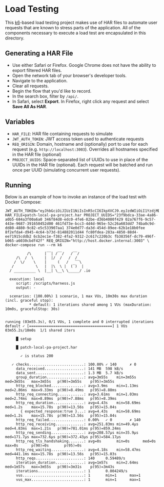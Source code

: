 # Load Testing

This [k6](https://k6.io/)-based load testing project makes use of HAR files to
automate user requests that are known to stress parts of the application. All of
the components necessary to execute a load test are encapsulated in this
directory.

## Generating a HAR File

- Use either Safari or Firefox. Google Chrome does not have the ability to
  export filtered HAR files.
- Open the network tab of your browser's developer tools.
- Navigate to the application.
- Clear all requests.
- Begin the flow that you'd like to record.
- In the search box, filter by `/api/`.
- In Safari, select **Export**. In Firefox, right click any request and select
  **Save All As HAR**.

## Variables

- `HAR_FILE`: HAR file containing requests to simulate
- `JWT_AUTH_TOKEN`: JWT access token used to authenticate requests
- `REQ_ORIGIN`: Domain, hostname and (optionally) port to use for each request (e.g. `http://localhost:3003`). Overrides all hostnames
  specified in the HAR file (optional)
- `PROJECT_UUIDS`: Space-separated list of UUIDs to use in place of the UUIDs
  in the HAR file (optional). Each request will be batched and run once per UUID
  (simulating concurrent user requests).

## Running

Below is an example of how to invoke an instance of the load test with Docker
Compose:

```shell
JWT_AUTH_TOKEN="eyJhbGciOiJIUzI1NiIsInR5cCI6IkpXVCJ9.eyJzdWIiOiI1YzdjMDFmNS1jNWJmLTQzYjMtODczYi0wM2I3ZTA3Njg0MmEiLCJpZCI6IjVjN2MwMWY1LWM1YmYtNDNiMy04NzNiLTAzYjdlMDc2ODQyYSIsIm5hbWUiOiJNaWtlIiwiZW1haWwiOiJtbWF1cml6aUBhemF2ZWEuY29tIiwiaXNFbWFpbFZlcmlmaWVkIjp0cnVlLCJoYXNTZWVuVG91ciI6dHJ1ZSwiaWF0IjoxNjM0Njc0MDc2LCJleHAiOjE2MzUyNzg4NzZ9.GWvlk8b1tvF7r3Hqc_RAjgvD9hKyDkrdfj_VaajFr7I" HAR_FILE=patch-local-pa-project.har PROJECT_UUIDS="23f9bdca-33ae-4a86-a0b5-684a3f00a6a0 346f84d8-edc0-4fe6-82be-d36b4080f429 02a767f6-9c57-443e-9687-391650452d00 461fd73e-bcc3-4d4d-965e-52c26a603dd7 74ba0c9d-dd80-4880-9c82-e5c533907aa1 374e0d77-da3d-454d-89ee-62b1e18b0fee 8f2efda4-d945-4c64-b73d-814882011d44 fc80fdea-283a-4850-88d4-ee71915cddb2 6cb2ec1e-f382-4fa2-9312-2c617c220b3c fb38356f-dc79-496f-b065-a6030cbdf42f" REQ_ORIGIN="http://host.docker.internal:3003" \
docker-compose run --rm k6

          /\      |‾‾| /‾‾/   /‾‾/   
     /\  /  \     |  |/  /   /  /    
    /  \/    \    |     (   /   ‾‾\  
   /          \   |  |\  \ |  (‾)  | 
  / __________ \  |__| \__\ \_____/ .io

  execution: local
     script: /scripts/harness.js
     output: -

  scenarios: (100.00%) 1 scenario, 1 max VUs, 10m30s max duration (incl. graceful stop):
           * default: 1 iterations shared among 1 VUs (maxDuration: 10m0s, gracefulStop: 30s)


running (03m55.3s), 0/1 VUs, 1 complete and 0 interrupted iterations
default ✓ [======================================] 1 VUs  03m55.2s/10m0s  1/1 shared iters

     █ setup

     █ patch-local-pa-project.har

       ✓ is status 200

   ✓ checks.........................: 100.00% ✓ 140      ✗ 0  
     data_received..................: 141 MB  598 kB/s
     data_sent......................: 1.3 MB  5.7 kB/s
     group_duration.................: avg=3m55s    min=3m55s   med=3m55s   max=3m55s   p(90)=3m55s    p(95)=3m55s   
     http_req_blocked...............: avg=3.9ms    min=1.13ms  med=2.86ms  max=9.33ms  p(90)=8.49ms   p(95)=8.88ms  
     http_req_connecting............: avg=3.61ms   min=1.03ms  med=2.74ms  max=8.89ms  p(90)=7.88ms   p(95)=8.39ms  
     http_req_duration..............: avg=4.43s    min=58.69ms med=1.2s    max=15.78s  p(90)=13.56s   p(95)=15.04s  
       { expected_response:true }...: avg=4.43s    min=58.69ms med=1.2s    max=15.78s  p(90)=13.56s   p(95)=15.04s  
     http_req_failed................: 0.00%   ✓ 0        ✗ 140
     http_req_receiving.............: avg=251.83ms min=49.4µs  med=4.83ms  max=1.21s   p(90)=781.01ms p(95)=859.24ms
     http_req_sending...............: avg=208.57µs min=35.9µs  med=171.7µs max=732.6µs p(90)=372.43µs p(95)=584.17µs
     http_req_tls_handshaking.......: avg=0s       min=0s      med=0s      max=0s      p(90)=0s       p(95)=0s      
     http_req_waiting...............: avg=4.18s    min=58.47ms med=441.1ms max=15.78s  p(90)=13.56s   p(95)=15.03s  
     http_reqs......................: 140     0.59489/s
     iteration_duration.............: avg=1m57s    min=2.64ms  med=1m57s   max=3m55s   p(90)=3m31s    p(95)=3m43s   
     iterations.....................: 1       0.004249/s
     vus............................: 1       min=1      max=1
     vus_max........................: 1       min=1      max=1
```